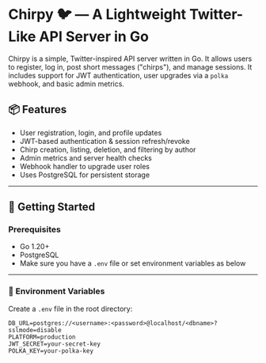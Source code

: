 # Chirpy 🐦 — A Lightweight Twitter-Like API Server in Go

Chirpy is a simple, Twitter-inspired API server written in Go. It allows users to register, log in, post short messages ("chirps"), and manage sessions. It includes support for JWT authentication, user upgrades via a `polka` webhook, and basic admin metrics.

## 📦 Features

- User registration, login, and profile updates
- JWT-based authentication & session refresh/revoke
- Chirp creation, listing, deletion, and filtering by author
- Admin metrics and server health checks
- Webhook handler to upgrade user roles
- Uses PostgreSQL for persistent storage

---

## 🚀 Getting Started

### Prerequisites

- Go 1.20+
- PostgreSQL
- Make sure you have a `.env` file or set environment variables as below

---

### 📁 Environment Variables

Create a `.env` file in the root directory:

```env
DB_URL=postgres://<username>:<password>@localhost/<dbname>?sslmode=disable
PLATFORM=production
JWT_SECRET=your-secret-key
POLKA_KEY=your-polka-key
```
